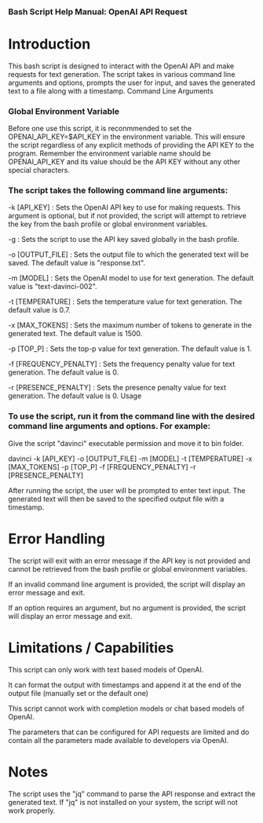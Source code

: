 ### Bash Script Help Manual: OpenAI API Request
# Introduction

This bash script is designed to interact with the OpenAI API and make requests for text generation. The script takes in various command line arguments and options, prompts the user for input, and saves the generated text to a file along with a timestamp.
Command Line Arguments

### Global Environment Variable

Before one use this script, it is reconmmended to set the OPENAI_API_KEY=$API_KEY in the environment variable. This will ensure the script regardless of any explicit methods of providing the API KEY to the program. Remember the environment variable name should be OPENAI_API_KEY and its value should be the API KEY without any other special characters.

### The script takes the following command line arguments:

-k [API_KEY] : Sets the OpenAI API key to use for making requests. This argument is optional, but if not provided, the script will attempt to retrieve the key from the bash profile or global environment variables.

-g : Sets the script to use the API key saved globally in the bash profile.

-o [OUTPUT_FILE] : Sets the output file to which the generated text will be saved. The default value is "response.txt".

-m [MODEL] : Sets the OpenAI model to use for text generation. The default value is "text-davinci-002".

-t [TEMPERATURE] : Sets the temperature value for text generation. The default value is 0.7.

-x [MAX_TOKENS] : Sets the maximum number of tokens to generate in the generated text. The default value is 1500.

-p [TOP_P] : Sets the top-p value for text generation. The default value is 1.

-f [FREQUENCY_PENALTY] : Sets the frequency penalty value for text generation. The default value is 0.

-r [PRESENCE_PENALTY] : Sets the presence penalty value for text generation. The default value is 0.
Usage

### To use the script, run it from the command line with the desired command line arguments and options. For example:

Give the script "davinci" executable permission and move it to bin folder.

davinci -k [API_KEY] -o [OUTPUT_FILE] -m [MODEL] -t [TEMPERATURE] -x [MAX_TOKENS] -p [TOP_P] -f [FREQUENCY_PENALTY] -r [PRESENCE_PENALTY]

After running the script, the user will be prompted to enter text input. The generated text will then be saved to the specified output file with a timestamp.

# Error Handling

The script will exit with an error message if the API key is not provided and cannot be retrieved from the bash profile or global environment variables.

If an invalid command line argument is provided, the script will display an error message and exit.

If an option requires an argument, but no argument is provided, the script will display an error message and exit.

# Limitations / Capabilities

This script can only work with text based models of OpenAI.

It can format the output with timestamps and append it at the end of the output file (manually set or the default one)

This script cannot work with completion models or chat based models of OpenAI.

The parameters that can be configured for API requests are limited and do contain all the parameters made available to developers via OpenAI.

# Notes

The script uses the "jq" command to parse the API response and extract the generated text. If "jq" is not installed on your system, the script will not work properly.

